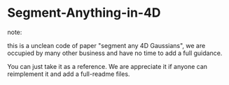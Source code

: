 # Segment-Anything-in-4D

note:

this is a unclean code of paper "segment any 4D Gaussians", we are occupied by many other business and have no time to add a full guidance.

You can just take it as a reference. We are appreciate it if anyone can reimplement it and add a full-readme files.
